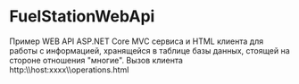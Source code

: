 # FuelStationWebApi
Пример WEB API ASP.NET Core MVC сервиса и HTML клиента для работы с информацией, хранящейся в таблице базы данных, стоящей на стороне отношения "многие".
Вызов клиента http:\\\host:xxxx\\\operations.html
